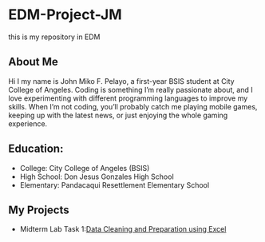 # EDM-Project-JM
this is my repository in EDM
## About Me
Hi I my name is John Miko F. Pelayo, a first-year BSIS student at City College of Angeles. Coding is something I’m really passionate about, and I love experimenting with different programming languages to improve my skills. When I’m not coding, you’ll probably catch me playing mobile games, keeping up with the latest news, or just enjoying the whole gaming experience.

## Education:
- College: City College of Angeles (BSIS)
- High School: Don Jesus Gonzales High School
- Elementary: Pandacaqui Resettlement Elementary School
## My Projects
- Midterm Lab Task 1:[Data Cleaning and Preparation using Excel](https://github.com/jmpelayo07/EDM-Project-JM/tree/main/Midterm%20Task%201)
